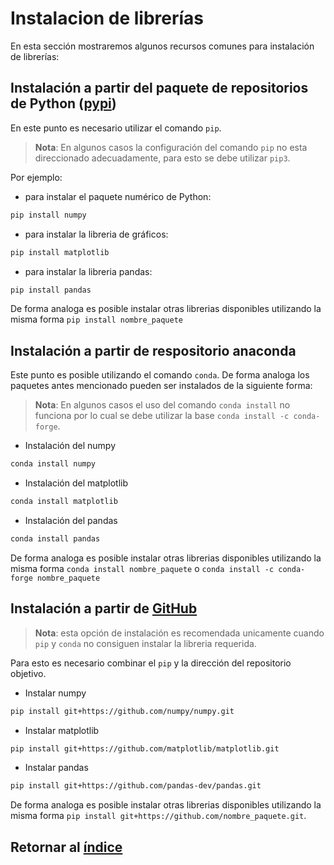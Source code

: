 # Instalacion de librerías

En esta sección mostraremos algunos recursos comunes para instalación de librerías:

## Instalación a partir del paquete de repositorios de Python ([pypi](https://pypi.org/))

En este punto es necesario utilizar el comando `pip`. 

> **Nota**: En algunos casos la configuración del comando `pip` no esta direccionado adecuadamente, para esto se debe utilizar `pip3`.

Por ejemplo: 
- para instalar el paquete numérico de Python:

```bash
pip install numpy
```

- para instalar la libreria de gráficos:

```bash
pip install matplotlib
```

- para instalar la libreria pandas:
```bash
pip install pandas
```

De forma analoga es posible instalar otras librerias disponibles utilizando la misma forma `pip install nombre_paquete`

## Instalación a partir de respositorio anaconda

Este punto es posible utilizando el comando `conda`. De forma analoga los paquetes antes mencionado pueden ser instalados de la siguiente forma:

> **Nota**: En algunos casos el uso del comando `conda install` no funciona por lo cual se debe utilizar la base `conda install -c conda-forge`.

- Instalación del numpy
```bash
conda install numpy
```

- Instalación del matplotlib
```bash
conda install matplotlib
```

- Instalación del pandas
```bash
conda install pandas
```

De forma analoga es posible instalar otras librerias disponibles utilizando la misma forma `conda install nombre_paquete` o `conda install -c conda-forge nombre_paquete`

## Instalación a partir de [GitHub](https://github.com/)

> **Nota**: esta opción de instalación es recomendada unicamente cuando `pip` y `conda` no consiguen instalar la libreria requerida.

Para esto es necesario combinar el `pip` y la dirección del repositorio objetivo.

- Instalar numpy
```bash
pip install git+https://github.com/numpy/numpy.git
```

- Instalar matplotlib
```bash
pip install git+https://github.com/matplotlib/matplotlib.git
```

- Instalar pandas
```bash
pip install git+https://github.com/pandas-dev/pandas.git
```

De forma analoga es posible instalar otras librerias disponibles utilizando la misma forma `pip install git+https://github.com/nombre_paquete.git`.

## Retornar al [índice](./../indice.md)
